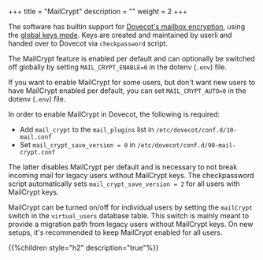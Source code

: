 +++
title = "MailCrypt"
description = ""
weight = 2
+++

The software has builtin support for
[Dovecot's mailbox encryption](https://wiki.dovecot.org/Plugins/MailCrypt), using the
[global keys mode](https://wiki.dovecot.org/Plugins/MailCrypt#Global_keys).
Keys are created and maintained by userli and handed over to Dovecot via
`checkpassword` script.

The MailCrypt feature is enabled per default and can optionally be switched
off globally by setting `MAIL_CRYPT_ENABLE=0` in the dotenv (`.env`) file.

If you want to enable MailCrypt for some users, but don't want new users to
have MailCrypt enabled per default, you can set `MAIL_CRYPT_AUTO=0` in the
dotenv (`.env`) file.

In order to enable MailCrypt in Dovecot, the following is required:

* Add `mail_crypt` to the `mail_plugins` list in `/etc/dovecot/conf.d/10-mail.conf`
* Set `mail_crypt_save_version = 0` in `/etc/dovecot/conf.d/90-mail-crypt.conf`

The latter disables MailCrypt per default and is necessary to not break
incoming mail for legacy users without MailCrypt keys. The checkpassword script
automatically sets `mail_crypt_save_version = 2` for all users with MailCrypt
keys.

MailCrypt can be turned on/off for individual users by setting the `mailCrypt`
switch in the `virtual_users` database table. This switch is mainly meant to
provide a migration path from legacy users without MailCrypt keys. On new
setups, it's recommended to keep MailCrypt enabled for all users.

{{%children style="h2" description="true"%}}
